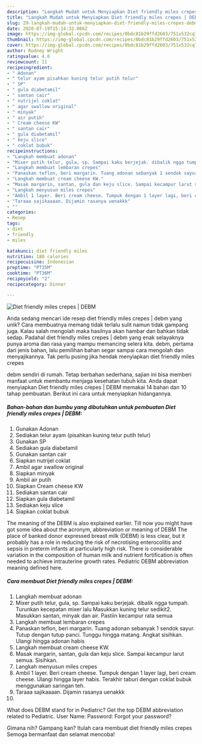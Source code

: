 ```yaml
---
description: "Langkah Mudah untuk Menyiapkan Diet friendly miles crepes | DEBM Anti Gagal"
title: "Langkah Mudah untuk Menyiapkan Diet friendly miles crepes | DEBM Anti Gagal"
slug: 29-langkah-mudah-untuk-menyiapkan-diet-friendly-miles-crepes-debm-anti-gagal
date: 2020-07-19T15:14:32.086Z
image: https://img-global.cpcdn.com/recipes/0bdc81b29ffd2603/751x532cq70/diet-friendly-miles-crepes-debm-foto-resep-utama.jpg
thumbnail: https://img-global.cpcdn.com/recipes/0bdc81b29ffd2603/751x532cq70/diet-friendly-miles-crepes-debm-foto-resep-utama.jpg
cover: https://img-global.cpcdn.com/recipes/0bdc81b29ffd2603/751x532cq70/diet-friendly-miles-crepes-debm-foto-resep-utama.jpg
author: Rodney Wright
ratingvalue: 4.6
reviewcount: 11
recipeingredient:
- " Adonan"
- " telur ayam pisahkan kuning telur putih telur"
- " SP"
- " gula diabetamil"
- " santan cair"
- " nutrijel coklat"
- " agar swallow original"
- " minyak"
- " air putih"
- " Cream cheese KW"
- " santan cair"
- " gula diabetamil"
- " keju slice"
- " coklat bubuk"
recipeinstructions:
- "Langkah membuat adonan"
- "Mixer putih telur, gula, sp. Sampai kaku berjejak. dibalik ngga tumpah. Turunkan kecepatan mixer lalu Masukkan kuning telur sedikit2. Masukkan santan, minyak dan air. Pastiin kecampur rata semua"
- "Langkah membuat lembaran crepes"
- "Panaskan teflon, beri margarin. Tuang adonan sebanyak 1 sendok sayur. Tutup dengan tutup panci. Tunggu hingga matang. Angkat sisihkan. Ulangi hingga adonan habis"
- "Langkah membuat cream cheese KW."
- "Masak margarin, santan, gula dan keju slice. Sampai kecampur larut semua. Sisihkan."
- "Langkah menyusun miles crepes"
- "Ambil 1 layer. Beri cream cheese. Tumpuk dengan 1 layer lagi, beri cream cheese. Ulangi hingga layer habis. Terakhir taburi dengan coklat bubuk menggunakan saringan teh."
- "Taraaa sajikaaaan. Dijamin rasanya uenakkk"
- ""
categories:
- Resep
tags:
- diet
- friendly
- miles

katakunci: diet friendly miles 
nutrition: 180 calories
recipecuisine: Indonesian
preptime: "PT35M"
cooktime: "PT36M"
recipeyield: "2"
recipecategory: Dinner

---
```



![Diet friendly miles crepes | DEBM](https://img-global.cpcdn.com/recipes/0bdc81b29ffd2603/751x532cq70/diet-friendly-miles-crepes-debm-foto-resep-utama.jpg)

Anda sedang mencari ide resep diet friendly miles crepes | debm yang unik? Cara membuatnya memang tidak terlalu sulit namun tidak gampang juga. Kalau salah mengolah maka hasilnya akan hambar dan bahkan tidak sedap. Padahal diet friendly miles crepes | debm yang enak selayaknya punya aroma dan rasa yang mampu memancing selera kita.
 debm, pertama dari jenis bahan, lalu pemilihan bahan segar sampai cara mengolah dan menyajikannya. Tak perlu pusing jika hendak menyiapkan diet friendly miles crepes 

 debm sendiri di rumah. Tetap berbahan sederhana, sajian ini bisa memberi manfaat untuk membantu menjaga kesehatan tubuh kita. Anda dapat menyiapkan Diet friendly miles crepes | DEBM memakai 14 bahan dan 10 tahap pembuatan. Berikut ini cara untuk menyiapkan hidangannya.

<!--inarticleads1-->

##### Bahan-bahan dan bumbu yang dibutuhkan untuk pembuatan Diet friendly miles crepes | DEBM:

1. Gunakan  Adonan
1. Sediakan  telur ayam (pisahkan kuning telur putih telur)
1. Gunakan  SP
1. Sediakan  gula diabetamil
1. Gunakan  santan cair
1. Siapkan  nutrijel coklat
1. Ambil  agar swallow original
1. Siapkan  minyak
1. Ambil  air putih
1. Siapkan  Cream cheese KW
1. Sediakan  santan cair
1. Siapkan  gula diabetamil
1. Sediakan  keju slice
1. Siapkan  coklat bubuk


The meaning of the DEBM is also explained earlier. Till now you might have got some idea about the acronym, abbreviation or meaning of DEBM The place of banked donor expressed breast milk (DEBM) is less clear, but it probably has a role in reducing the risk of necrotising enterocolitis and sepsis in preterm infants at particularly high risk. There is considerable variation in the composition of human milk and nutrient fortification is often needed to achieve intrauterine growth rates. Pediatric DEBM abbreviation meaning defined here. 

<!--inarticleads2-->

##### Cara membuat Diet friendly miles crepes | DEBM:

1. Langkah membuat adonan
1. Mixer putih telur, gula, sp. Sampai kaku berjejak. dibalik ngga tumpah. Turunkan kecepatan mixer lalu Masukkan kuning telur sedikit2. Masukkan santan, minyak dan air. Pastiin kecampur rata semua
1. Langkah membuat lembaran crepes
1. Panaskan teflon, beri margarin. Tuang adonan sebanyak 1 sendok sayur. Tutup dengan tutup panci. Tunggu hingga matang. Angkat sisihkan. Ulangi hingga adonan habis
1. Langkah membuat cream cheese KW.
1. Masak margarin, santan, gula dan keju slice. Sampai kecampur larut semua. Sisihkan.
1. Langkah menyusun miles crepes
1. Ambil 1 layer. Beri cream cheese. Tumpuk dengan 1 layer lagi, beri cream cheese. Ulangi hingga layer habis. Terakhir taburi dengan coklat bubuk menggunakan saringan teh.
1. Taraaa sajikaaaan. Dijamin rasanya uenakkk
1. 


What does DEBM stand for in Pediatric? Get the top DEBM abbreviation related to Pediatric. User Name: Password: Forgot your password? 

Gimana nih? Gampang kan? Itulah cara membuat diet friendly miles crepes  Semoga bermanfaat dan selamat mencoba!
